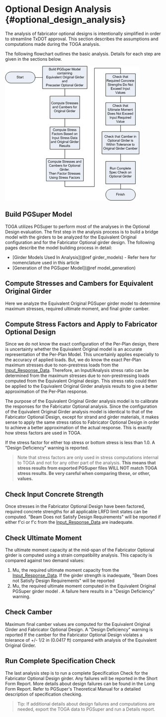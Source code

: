 Optional Design Analysis {#optional_design_analysis}
========================
The analysis of fabricator optional designs is intentionally simplified in order to streamline TxDOT approval. This section describes the assumptions and computations made during the TOGA analysis.

The following flowchart outlines the basic analysis. Details for each step are given in the sections below.

![](AnalysisFlowChart.gif)

Build PGSuper Model
-------------------
TOGA utilizes PGSuper to perform most of the analyses in the Optional Design evaluation. The first step in the analysis process is to build a bridge model with the girders to be analyzed for the Equivalent Original configuration and for the Fabricator Optional girder design. The following pages describe the model building process in detail:

* [Girder Models Used In Analysis](@ref girder_models) - Refer here for nomenclature used in this article
* [Generation of the PGSuper Model](@ref model_generation)

Compute Stresses and Cambers for Equivalent Original Girder
-----------------------------------------------------------
Here we analyze the Equivalent Original PGSuper girder model to determine maximum stresses, required ultimate moment, and final girder camber.

Compute Stress Factors and Apply to Fabricator Optional Design
--------------------------------------------------------------
Since we do not know the exact configuration of the Per-Plan design, there is uncertainty whether the Equivalent Original model is an accurate representation of the Per-Plan Model. This uncertainly applies especially to the accuracy of applied loads. But, we do know the exact Per-Plan maximum stresses due to non-prestress loads from the <a href="girder_models.html#input_response_data">Input_Response_Data</a>. Therefore, an Input/Analysis stress ratio can be determined from the maximum stresses due to non-prestressing loads computed from the Equivalent Original design. This stress ratio could then be applied to the Equivalent Original Girder analysis results to give a better approximation of the Per-Plan response.

The purpose of the  Equivalent Original Girder analysis model is to calibrate the responses for the Fabricator Optional analysis. Since the configuration of the Equivalent Original Girder analysis model is identical to that of the Fabricator Optional Design, except for strand and girder materials, it makes sense to apply the same stress ratios to Fabricator Optional Design in order to achieve a better approximation of the actual response. This is exactly how stress factors are used in TOGA.

If the stress factor for either top stress or bottom stress is less than 1.0. A "Design Deficiency" warning is reported.

> Note that stress factors are only used in stress computations internal to TOGA and not for any other part of the analysis. **This means that stress results from exported PGSuper files WILL NOT match TOGA stress results. Be very careful when comparing these, or other, values.**

Check Input Concrete Strength
-----------------------------
Once stresses in the Fabricator Optional Design have been factored, required concrete strengths for all applicable LRFD limit states can be computed. "Beam Does not Satisfy Design Requirements" will be reported if either f'ci or f'c from the <a href="girder_models.html#input_response_data">Input_Response_Data</a> are inadequate.

Check Ultimate Moment
---------------------
The ultimate moment capacity at the mid-span of the Fabricator Optional girder is computed using a strain compatibility analysis. This capacity is compared against two demand values:

1. Mu, the required ultimate moment capacity from the <a href="girder_models.html#input_response_data">Input_Response_Data</a>. If the girder strength is inadequate, "Beam Does not Satisfy Design Requirements" will be reported
2. Mu, the required ultimate moment computed in the Equivalent Original PGSuper girder model . A failure here results in a  "Design Deficiency" warning.

Check Camber
------------
Maximum final camber values are computed for the Equivalent Original Girder and Fabricator Optional Design. A "Design Deficiency" warning is reported If the camber for the Fabricator Optional Design violates a tolerance of +/- 1/2 in (0.0417 ft) compared with analysis of the Equivalent Original Girder.

Run Complete Specification Check
--------------------------------
The last analysis step is to run a complete Specification Check for the Fabricator Optional Design girder. Any failures will be reported in the Short Form Report. More details about design failures can be found in the Long Form Report. Refer to PGSuper's Theoretical Manual for a detailed description of specification checking.

> Tip: If additional details about design failures and computations are needed, export the TOGA data to PGSuper and run a Details report.


